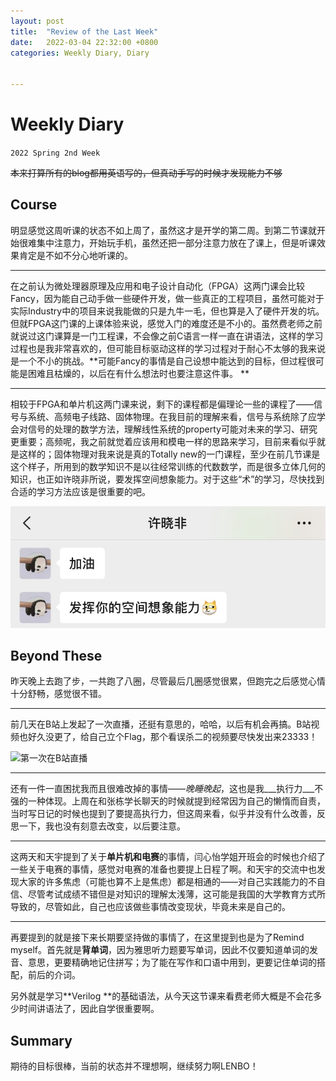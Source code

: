 ```yaml
---
layout: post
title:  "Review of the Last Week"
date:   2022-03-04 22:32:00 +0800
categories: Weekly Diary, Diary


---
```






# Weekly Diary

`2022 Spring 2nd Week`

~~本来打算所有的blog都用英语写的，但真动手写的时候才发现能力不够~~

## Course
 明显感觉这周听课的状态不如上周了，虽然这才是开学的第二周。到第二节课就开始很难集中注意力，开始玩手机，虽然还把一部分注意力放在了课上，但是听课效果肯定是不如不分心地听课的。

***

 在之前认为微处理器原理及应用和电子设计自动化（FPGA）这两门课会比较Fancy，因为能自己动手做一些硬件开发，做一些真正的工程项目，虽然可能对于实际Industry中的项目来说我能做的只是九牛一毛，但也算是入了硬件开发的坑。但就FPGA这门课的上课体验来说，感觉入门的难度还是不小的。虽然费老师之前就说过这门课算是一门工程课，不会像之前C语言一样一直在讲语法，这样的学习过程也是我非常喜欢的，但可能目标驱动这样的学习过程对于耐心不太够的我来说是一个不小的挑战。**可能Fancy的事情是自己设想中能达到的目标，但过程很可能是困难且枯燥的，以后在有什么想法时也要注意这件事。 **

***

 相较于FPGA和单片机这两门课来说，剩下的课程都是偏理论一些的课程了——信号与系统、高频电子线路、固体物理。在我目前的理解来看，信号与系统除了应学会对信号的处理的数学方法，理解线性系统的property可能对未来的学习、研究更重要；高频呢，我之前就觉着应该用和模电一样的思路来学习，目前来看似乎就是这样的；固体物理对我来说是真的Totally new的一门课程，至少在前几节课是这个样子，所用到的数学知识不是以往经常训练的代数数学，而是很多立体几何的知识，也正如许晓非所说，要发挥空间想象能力。对于这些“术”的学习，尽快找到合适的学习方法应该是很重要的吧。

![许晓非听到我在学固体物理后如是说](\assets\IMG_6900.PNG)





## Beyond These
昨天晚上去跑了步，一共跑了八圈，尽管最后几圈感觉很累，但跑完之后感觉心情十分舒畅，感觉很不错。

***

前几天在B站上发起了一次直播，还挺有意思的，哈哈，以后有机会再搞。B站视频也好久没更了，给自己立个Flag，那个看误杀二的视频要尽快发出来23333！

![第一次在B站直播](\assets\IMG_0886.PNG)

***

还有一件一直困扰我而且很难改掉的事情——*晚睡晚起*，这也是我___执行力___不强的一种体现。上周在和张栋学长聊天的时候就提到经常因为自己的懒惰而自责，当时写日记的时候也提到了要提高执行力，但这周来看，似乎并没有什么改善，反思一下，我也没有刻意去改变，以后要注意。

***

这两天和天宇提到了关于**单片机和电赛**的事情，闫心怡学姐开班会的时候也介绍了一些关于电赛的事情，感觉对电赛的准备也要提上日程了啊。和天宇的交流中也发现大家的许多焦虑（可能也算不上是焦虑）都是相通的——对自己实践能力的不自信、尽管考试成绩不错但是对知识的理解太浅薄，这可能是我国的大学教育方式所导致的，尽管如此，自己也应该做些事情改变现状，毕竟未来是自己的。

***

再要提到的就是接下来长期要坚持做的事情了，在这里提到也是为了Remind myself。首先就是**背单词**，因为雅思听力题要写单词，因此不仅要知道单词的发音、意思，更要精确地记住拼写；为了能在写作和口语中用到，更要记住单词的搭配，前后的介词。

另外就是学习**Verilog **的基础语法，从今天这节课来看费老师大概是不会花多少时间讲语法了，因此自学很重要啊。

## Summary

期待的目标很棒，当前的状态并不理想啊，继续努力啊LENBO！

​                                                                         

